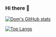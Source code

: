 ### Hi there 👋

[![Dom's GitHub stats](https://github-readme-stats.vercel.app/api?username=DomDevs2000)](https://github.com/anuraghazra/github-readme-stats)

[![Top Langs](https://github-readme-stats.vercel.app/api/top-langs/?username=DomDevs2000)](https://github.com/anuraghazra/github-readme-stats)
